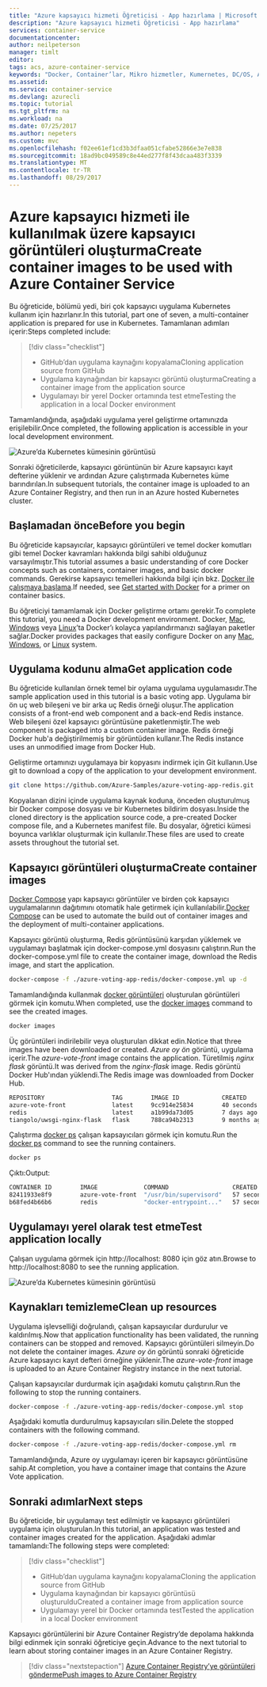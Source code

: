```yaml
---
title: "Azure kapsayıcı hizmeti Öğreticisi - App hazırlama | Microsoft Docs"
description: "Azure kapsayıcı hizmeti Öğreticisi - App hazırlama"
services: container-service
documentationcenter: 
author: neilpeterson
manager: timlt
editor: 
tags: acs, azure-container-service
keywords: "Docker, Container’lar, Mikro hizmetler, Kumernetes, DC/OS, Azure"
ms.assetid: 
ms.service: container-service
ms.devlang: azurecli
ms.topic: tutorial
ms.tgt_pltfrm: na
ms.workload: na
ms.date: 07/25/2017
ms.author: nepeters
ms.custom: mvc
ms.openlocfilehash: f02ee61ef1cd3b3dfaa051cfabe52866e3e7e838
ms.sourcegitcommit: 18ad9bc049589c8e44ed277f8f43dcaa483f3339
ms.translationtype: MT
ms.contentlocale: tr-TR
ms.lasthandoff: 08/29/2017
---
```

# <a name="create-container-images-to-be-used-with-azure-container-service"></a><span data-ttu-id="5902c-104">Azure kapsayıcı hizmeti ile kullanılmak üzere kapsayıcı görüntüleri oluşturma</span><span class="sxs-lookup"><span data-stu-id="5902c-104">Create container images to be used with Azure Container Service</span></span>

<span data-ttu-id="5902c-105">Bu öğreticide, bölümü yedi, biri çok kapsayıcı uygulama Kubernetes kullanım için hazırlanır.</span><span class="sxs-lookup"><span data-stu-id="5902c-105">In this tutorial, part one of seven, a multi-container application is prepared for use in Kubernetes.</span></span> <span data-ttu-id="5902c-106">Tamamlanan adımları içerir:</span><span class="sxs-lookup"><span data-stu-id="5902c-106">Steps completed include:</span></span>  

> [!div class="checklist"]
> * <span data-ttu-id="5902c-107">GitHub’dan uygulama kaynağını kopyalama</span><span class="sxs-lookup"><span data-stu-id="5902c-107">Cloning application source from GitHub</span></span>  
> * <span data-ttu-id="5902c-108">Uygulama kaynağından bir kapsayıcı görüntü oluşturma</span><span class="sxs-lookup"><span data-stu-id="5902c-108">Creating a container image from the application source</span></span>
> * <span data-ttu-id="5902c-109">Uygulamayı bir yerel Docker ortamında test etme</span><span class="sxs-lookup"><span data-stu-id="5902c-109">Testing the application in a local Docker environment</span></span>

<span data-ttu-id="5902c-110">Tamamlandığında, aşağıdaki uygulama yerel geliştirme ortamınızda erişilebilir.</span><span class="sxs-lookup"><span data-stu-id="5902c-110">Once completed, the following application is accessible in your local development environment.</span></span>

![Azure’da Kubernetes kümesinin görüntüsü](media/container-service-kubernetes-tutorials/azure-vote.png)

<span data-ttu-id="5902c-112">Sonraki öğreticilerde, kapsayıcı görüntünün bir Azure kapsayıcı kayıt defterine yüklenir ve ardından Azure çalıştırmada Kubernetes küme barındırılan.</span><span class="sxs-lookup"><span data-stu-id="5902c-112">In subsequent tutorials, the container image is uploaded to an Azure Container Registry, and then run in an Azure hosted Kubernetes cluster.</span></span>

## <a name="before-you-begin"></a><span data-ttu-id="5902c-113">Başlamadan önce</span><span class="sxs-lookup"><span data-stu-id="5902c-113">Before you begin</span></span>

<span data-ttu-id="5902c-114">Bu öğreticide kapsayıcılar, kapsayıcı görüntüleri ve temel docker komutları gibi temel Docker kavramları hakkında bilgi sahibi olduğunuz varsayılmıştır.</span><span class="sxs-lookup"><span data-stu-id="5902c-114">This tutorial assumes a basic understanding of core Docker concepts such as containers, container images, and basic docker commands.</span></span> <span data-ttu-id="5902c-115">Gerekirse kapsayıcı temelleri hakkında bilgi için bkz. [Docker ile çalışmaya başlama]( https://docs.docker.com/get-started/).</span><span class="sxs-lookup"><span data-stu-id="5902c-115">If needed, see [Get started with Docker]( https://docs.docker.com/get-started/) for a primer on container basics.</span></span> 

<span data-ttu-id="5902c-116">Bu öğreticiyi tamamlamak için Docker geliştirme ortamı gerekir.</span><span class="sxs-lookup"><span data-stu-id="5902c-116">To complete this tutorial, you need a Docker development environment.</span></span> <span data-ttu-id="5902c-117">Docker, [Mac](https://docs.docker.com/docker-for-mac/), [Windows](https://docs.docker.com/docker-for-windows/) veya [Linux](https://docs.docker.com/engine/installation/#supported-platforms)’ta Docker’ı kolayca yapılandırmanızı sağlayan paketler sağlar.</span><span class="sxs-lookup"><span data-stu-id="5902c-117">Docker provides packages that easily configure Docker on any [Mac](https://docs.docker.com/docker-for-mac/), [Windows](https://docs.docker.com/docker-for-windows/), or [Linux](https://docs.docker.com/engine/installation/#supported-platforms) system.</span></span>

## <a name="get-application-code"></a><span data-ttu-id="5902c-118">Uygulama kodunu alma</span><span class="sxs-lookup"><span data-stu-id="5902c-118">Get application code</span></span>

<span data-ttu-id="5902c-119">Bu öğreticide kullanılan örnek temel bir oylama uygulama uygulamasıdır.</span><span class="sxs-lookup"><span data-stu-id="5902c-119">The sample application used in this tutorial is a basic voting app.</span></span> <span data-ttu-id="5902c-120">Uygulama bir ön uç web bileşeni ve bir arka uç Redis örneği oluşur.</span><span class="sxs-lookup"><span data-stu-id="5902c-120">The application consists of a front-end web component and a back-end Redis instance.</span></span> <span data-ttu-id="5902c-121">Web bileşeni özel kapsayıcı görüntüsüne paketlenmiştir.</span><span class="sxs-lookup"><span data-stu-id="5902c-121">The web component is packaged into a custom container image.</span></span> <span data-ttu-id="5902c-122">Redis örneği Docker hub'a değiştirilmemiş bir görüntüden kullanır.</span><span class="sxs-lookup"><span data-stu-id="5902c-122">The Redis instance uses an unmodified image from Docker Hub.</span></span>  

<span data-ttu-id="5902c-123">Geliştirme ortamınızı uygulamaya bir kopyasını indirmek için Git kullanın.</span><span class="sxs-lookup"><span data-stu-id="5902c-123">Use git to download a copy of the application to your development environment.</span></span>

```bash
git clone https://github.com/Azure-Samples/azure-voting-app-redis.git
```

<span data-ttu-id="5902c-124">Kopyalanan dizini içinde uygulama kaynak koduna, önceden oluşturulmuş bir Docker compose dosyası ve bir Kubernetes bildirim dosyası.</span><span class="sxs-lookup"><span data-stu-id="5902c-124">Inside the cloned directory is the application source code, a pre-created Docker compose file, and a Kubernetes manifest file.</span></span> <span data-ttu-id="5902c-125">Bu dosyalar, öğretici kümesi boyunca varlıklar oluşturmak için kullanılır.</span><span class="sxs-lookup"><span data-stu-id="5902c-125">These files are used to create assets throughout the tutorial set.</span></span> 

## <a name="create-container-images"></a><span data-ttu-id="5902c-126">Kapsayıcı görüntüleri oluşturma</span><span class="sxs-lookup"><span data-stu-id="5902c-126">Create container images</span></span>

<span data-ttu-id="5902c-127">[Docker Compose](https://docs.docker.com/compose/) yapı kapsayıcı görüntüler ve birden çok kapsayıcı uygulamalarının dağıtımını otomatik hale getirmek için kullanılabilir.</span><span class="sxs-lookup"><span data-stu-id="5902c-127">[Docker Compose](https://docs.docker.com/compose/) can be used to automate the build out of container images and the deployment of multi-container applications.</span></span>

<span data-ttu-id="5902c-128">Kapsayıcı görüntü oluşturma, Redis görüntüsünü karşıdan yüklemek ve uygulamayı başlatmak için docker-compose.yml dosyasını çalıştırın.</span><span class="sxs-lookup"><span data-stu-id="5902c-128">Run the docker-compose.yml file to create the container image, download the Redis image, and start the application.</span></span>

```bash
docker-compose -f ./azure-voting-app-redis/docker-compose.yml up -d
```

<span data-ttu-id="5902c-129">Tamamlandığında kullanmak [docker görüntüleri](https://docs.docker.com/engine/reference/commandline/images/) oluşturulan görüntüleri görmek için komutu.</span><span class="sxs-lookup"><span data-stu-id="5902c-129">When completed, use the [docker images](https://docs.docker.com/engine/reference/commandline/images/) command to see the created images.</span></span>

```bash
docker images
```

<span data-ttu-id="5902c-130">Üç görüntüleri indirilebilir veya oluşturulan dikkat edin.</span><span class="sxs-lookup"><span data-stu-id="5902c-130">Notice that three images have been downloaded or created.</span></span> <span data-ttu-id="5902c-131">*Azure oy ön* görüntü, uygulama içerir.</span><span class="sxs-lookup"><span data-stu-id="5902c-131">The *azure-vote-front* image contains the application.</span></span> <span data-ttu-id="5902c-132">Türetilmiş *nginx flask* görüntü.</span><span class="sxs-lookup"><span data-stu-id="5902c-132">It was derived from the *nginx-flask* image.</span></span> <span data-ttu-id="5902c-133">Redis görüntü Docker Hub'ından yüklendi.</span><span class="sxs-lookup"><span data-stu-id="5902c-133">The Redis image was downloaded from Docker Hub.</span></span>

```bash
REPOSITORY                   TAG        IMAGE ID            CREATED             SIZE
azure-vote-front             latest     9cc914e25834        40 seconds ago      694MB
redis                        latest     a1b99da73d05        7 days ago          106MB
tiangolo/uwsgi-nginx-flask   flask      788ca94b2313        9 months ago        694MB
```

<span data-ttu-id="5902c-134">Çalıştırma [docker ps](https://docs.docker.com/engine/reference/commandline/ps/) çalışan kapsayıcıları görmek için komutu.</span><span class="sxs-lookup"><span data-stu-id="5902c-134">Run the [docker ps](https://docs.docker.com/engine/reference/commandline/ps/) command to see the running containers.</span></span>

```bash
docker ps
```

<span data-ttu-id="5902c-135">Çıktı:</span><span class="sxs-lookup"><span data-stu-id="5902c-135">Output:</span></span>

```bash
CONTAINER ID        IMAGE             COMMAND                  CREATED             STATUS              PORTS                           NAMES
82411933e8f9        azure-vote-front  "/usr/bin/supervisord"   57 seconds ago      Up 30 seconds       443/tcp, 0.0.0.0:8080->80/tcp   azure-vote-front
b68fed4b66b6        redis             "docker-entrypoint..."   57 seconds ago      Up 30 seconds       0.0.0.0:6379->6379/tcp          azure-vote-back
```

## <a name="test-application-locally"></a><span data-ttu-id="5902c-136">Uygulamayı yerel olarak test etme</span><span class="sxs-lookup"><span data-stu-id="5902c-136">Test application locally</span></span>

<span data-ttu-id="5902c-137">Çalışan uygulama görmek için http://localhost: 8080 için göz atın.</span><span class="sxs-lookup"><span data-stu-id="5902c-137">Browse to http://localhost:8080 to see the running application.</span></span>

![Azure’da Kubernetes kümesinin görüntüsü](media/container-service-kubernetes-tutorials/azure-vote.png)

## <a name="clean-up-resources"></a><span data-ttu-id="5902c-139">Kaynakları temizleme</span><span class="sxs-lookup"><span data-stu-id="5902c-139">Clean up resources</span></span>

<span data-ttu-id="5902c-140">Uygulama işlevselliği doğrulandı, çalışan kapsayıcılar durdurulur ve kaldırılmış.</span><span class="sxs-lookup"><span data-stu-id="5902c-140">Now that application functionality has been validated, the running containers can be stopped and removed.</span></span> <span data-ttu-id="5902c-141">Kapsayıcı görüntüleri silmeyin.</span><span class="sxs-lookup"><span data-stu-id="5902c-141">Do not delete the container images.</span></span> <span data-ttu-id="5902c-142">*Azure oy ön* görüntü sonraki öğreticide Azure kapsayıcı kayıt defteri örneğine yüklenir.</span><span class="sxs-lookup"><span data-stu-id="5902c-142">The *azure-vote-front* image is uploaded to an Azure Container Registry instance in the next tutorial.</span></span>

<span data-ttu-id="5902c-143">Çalışan kapsayıcılar durdurmak için aşağıdaki komutu çalıştırın.</span><span class="sxs-lookup"><span data-stu-id="5902c-143">Run the following to stop the running containers.</span></span>

```bash
docker-compose -f ./azure-voting-app-redis/docker-compose.yml stop
```

<span data-ttu-id="5902c-144">Aşağıdaki komutla durdurulmuş kapsayıcıları silin.</span><span class="sxs-lookup"><span data-stu-id="5902c-144">Delete the stopped containers with the following command.</span></span>

```bash
docker-compose -f ./azure-voting-app-redis/docker-compose.yml rm
```

<span data-ttu-id="5902c-145">Tamamlandığında, Azure oy uygulamayı içeren bir kapsayıcı görüntüsüne sahip.</span><span class="sxs-lookup"><span data-stu-id="5902c-145">At completion, you have a container image that contains the Azure Vote application.</span></span>

## <a name="next-steps"></a><span data-ttu-id="5902c-146">Sonraki adımlar</span><span class="sxs-lookup"><span data-stu-id="5902c-146">Next steps</span></span>

<span data-ttu-id="5902c-147">Bu öğreticide, bir uygulamayı test edilmiştir ve kapsayıcı görüntüleri uygulama için oluşturulan.</span><span class="sxs-lookup"><span data-stu-id="5902c-147">In this tutorial, an application was tested and container images created for the application.</span></span> <span data-ttu-id="5902c-148">Aşağıdaki adımlar tamamlandı:</span><span class="sxs-lookup"><span data-stu-id="5902c-148">The following steps were completed:</span></span>

> [!div class="checklist"]
> * <span data-ttu-id="5902c-149">GitHub’dan uygulama kaynağını kopyalama</span><span class="sxs-lookup"><span data-stu-id="5902c-149">Cloning the application source from GitHub</span></span>  
> * <span data-ttu-id="5902c-150">Uygulama kaynağından bir kapsayıcı görüntüsü oluşturuldu</span><span class="sxs-lookup"><span data-stu-id="5902c-150">Created a container image from application source</span></span>
> * <span data-ttu-id="5902c-151">Uygulamayı yerel bir Docker ortamında test</span><span class="sxs-lookup"><span data-stu-id="5902c-151">Tested the application in a local Docker environment</span></span>

<span data-ttu-id="5902c-152">Kapsayıcı görüntülerini bir Azure Container Registry’de depolama hakkında bilgi edinmek için sonraki öğreticiye geçin.</span><span class="sxs-lookup"><span data-stu-id="5902c-152">Advance to the next tutorial to learn about storing container images in an Azure Container Registry.</span></span>

> [!div class="nextstepaction"]
> [<span data-ttu-id="5902c-153">Azure Container Registry’ye görüntüleri gönderme</span><span class="sxs-lookup"><span data-stu-id="5902c-153">Push images to Azure Container Registry</span></span>](./container-service-tutorial-kubernetes-prepare-acr.md)